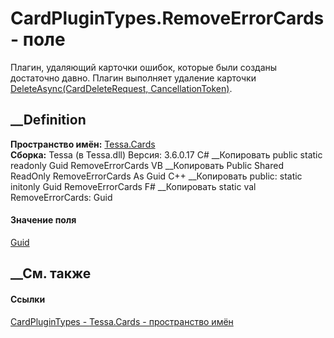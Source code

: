 # CardPluginTypes.RemoveErrorCards - поле
Плагин, удаляющий карточки ошибок, которые были созданы достаточно давно.
Плагин выполняет удаление карточки [DeleteAsync(CardDeleteRequest,
CancellationToken)](M_Tessa_Cards_ICardRepository_DeleteAsync.htm).
## __Definition
 **Пространство имён:** [Tessa.Cards](N_Tessa_Cards.htm)  
 **Сборка:** Tessa (в Tessa.dll) Версия: 3.6.0.17
C# __Копировать
     public static readonly Guid RemoveErrorCards
VB __Копировать
     Public Shared ReadOnly RemoveErrorCards As Guid
C++ __Копировать
     public:
    static initonly Guid RemoveErrorCards
F# __Копировать
     static val RemoveErrorCards: Guid
#### Значение поля
[Guid](https://learn.microsoft.com/dotnet/api/system.guid)
##  __См. также
#### Ссылки
[CardPluginTypes - ](T_Tessa_Cards_CardPluginTypes.htm)
[Tessa.Cards - пространство имён](N_Tessa_Cards.htm)
